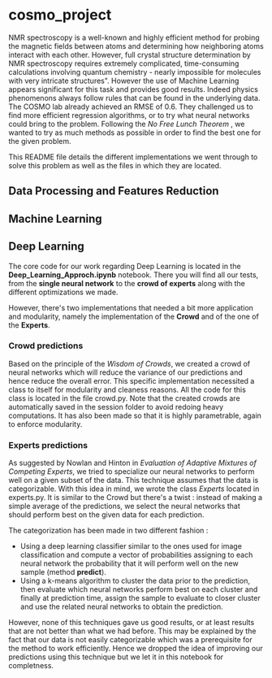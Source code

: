 # cosmo_project
NMR spectroscopy is a well-known and highly efficient method for probing the magnetic fields between atoms and determining how neighboring atoms interact with each other. However, full crystal structure determination by NMR spectroscopy requires extremely complicated, time-consuming calculations involving quantum chemistry - nearly impossible for molecules with very intricate structures". However the use of Machine Learning appears significant for this task and provides good results. Indeed physics phenomenons always follow rules that can be found in the underlying data. The COSMO lab already achieved an RMSE of 0.6. They challenged us to find more efficient regression algorithms, or to try what neural networks could bring to the problem. Following the _No Free Lunch Theorem_ , we wanted to try as much methods as possible in order to find the best one for the given problem.

This README file details the different implementations we went through to solve this problem as well as the files in which they are located.

## Data Processing and Features Reduction

## Machine Learning

## Deep Learning

The core code for our work regarding Deep Learning is located in the __Deep_Learning_Approch.ipynb__ notebook. There you will find all our tests, from the __single neural network__ to the __crowd of experts__ along with the different optimizations we made.

However, there's two implementations that needed a bit more application and modularity, namely the implementation of the __Crowd__ and of the one of the __Experts__.

### Crowd predictions

Based on the principle of the _Wisdom of Crowds_, we created a crowd of neural networks which will reduce the variance of our predictions and hence reduce the overall error. This specific implementation necessited a class to itself for modularity and cleaness reasons. All the code for this class is located in the file crowd.py. Note that the created crowds are automatically saved in the session folder to avoid redoing heavy computations. It has also been made so that it is highly parametrable, again to enforce modularity.

### Experts predictions

As suggested by Nowlan and Hinton in _Evaluation of Adaptive Mixtures of Competing Experts_, we tried to specialize our neural networks to perform well on a given subset of the data. This technique assumes that the data is categorizable. With this idea in mind, we wrote the class _Experts_ located in experts.py. It is similar to the Crowd but there's a twist : instead of making a simple average of the predictions, we select the neural networks that should perform best on the given data for each prediction. 

The categorization has been made in two different fashion :
- Using a deep learning classifier similar to the ones used for image classification and compute a vector of probabilities assigning to each neural network the probability that it will perform well on the new sample (method __predict__).
- Using a k-means algorithm to cluster the data prior to the prediction, then evaluate which neural networks perform best on each cluster and finally at prediction time, assign the sample to evaluate to closer cluster and use the related neural networks to obtain the prediction.

However, none of this techniques gave us good results, or at least results that are not better than what we had before. This may be explained by the fact that our data is not easily categorizable which was a prerequisite for the method to work efficiently. Hence we dropped the idea of improving our predictions using this technique but we let it in this notebook for completness.

